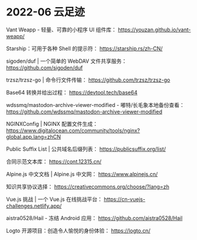 # 2022-06 云足迹

Vant Weapp - 轻量、可靠的小程序 UI 组件库：
https://youzan.github.io/vant-weapp/

Starship：可用于各种 Shell 的提示符：
https://starship.rs/zh-CN/

sigoden/duf | 一个简单的 WebDAV 文件共享服务：
https://github.com/sigoden/duf

trzsz/trzsz-go | 命令行文件传输：
https://github.com/trzsz/trzsz-go

Base64 转换并给出过程：
https://devtool.tech/base64

wdssmq/mastodon-archive-viewer-modified - 嘟特/长毛象本地备份查看：
https://github.com/wdssmq/mastodon-archive-viewer-modified

NGINXConfig | NGINX 配置文件生成：
https://www.digitalocean.com/community/tools/nginx?global.app.lang=zhCN

Public Suffix List | 公共域名后缀列表：
https://publicsuffix.org/list/

合同示范文本库：
https://cont.12315.cn/

Alpine.js 中文文档 | Alpine.js 中文网：
https://www.alpinejs.cn/

知识共享协议选择：
https://creativecommons.org/choose/?lang=zh

Vue.js 挑战 | 一个 Vue.js 在线挑战平台：
https://cn-vuejs-challenges.netlify.app/

aistra0528/Hail - 冻结 Android 应用：
https://github.com/aistra0528/Hail

Logto 开源项目：创造令人愉悦的身份体验：
https://logto.cn/

